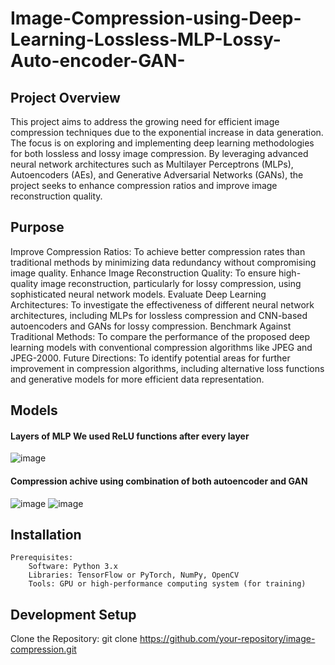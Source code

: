# Image-Compression-using-Deep-Learning-Lossless-MLP-Lossy-Auto-encoder-GAN-

## Project Overview
This project aims to address the growing need for efficient image compression techniques due to the exponential increase in data generation. The focus is on exploring and implementing deep learning methodologies for both lossless and lossy image compression. By leveraging advanced neural network architectures such as Multilayer Perceptrons (MLPs), Autoencoders (AEs), and Generative Adversarial Networks (GANs), the project seeks to enhance compression ratios and improve image reconstruction quality.

## Purpose
Improve Compression Ratios: To achieve better compression rates than traditional methods by minimizing data redundancy without compromising image quality.
Enhance Image Reconstruction Quality: To ensure high-quality image reconstruction, particularly for lossy compression, using sophisticated neural network models.
Evaluate Deep Learning Architectures: To investigate the effectiveness of different neural network architectures, including MLPs for lossless compression and CNN-based autoencoders and GANs for lossy compression.
Benchmark Against Traditional Methods: To compare the performance of the proposed deep learning models with conventional compression algorithms like JPEG and JPEG-2000.
Future Directions: To identify potential areas for further improvement in compression algorithms, including alternative loss functions and generative models for more efficient data representation.

## Models

#### Layers of MLP We used ReLU functions after every layer 
![image](https://github.com/user-attachments/assets/ba4254a8-6da7-4e21-954e-63db26982810)

#### Compression achive using combination of both autoencoder and GAN
![image](https://github.com/user-attachments/assets/da952480-7be3-44cf-a87f-a63068e16b1f)
![image](https://github.com/user-attachments/assets/e4d32351-f312-4e1a-96ae-1925572d1ba4)

## Installation

    Prerequisites:
        Software: Python 3.x
        Libraries: TensorFlow or PyTorch, NumPy, OpenCV
        Tools: GPU or high-performance computing system (for training)

        

## Development Setup

Clone the Repository:
git clone https://github.com/your-repository/image-compression.git




    
